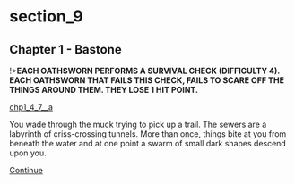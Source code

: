 
# section_9

## Chapter 1 - Bastone

!>**EACH OATHSWORN PERFORMS A SURVIVAL CHECK (DIFFICULTY 4).  EACH OATHSWORN THAT FAILS THIS CHECK, FAILS TO SCARE OFF THE THINGS AROUND THEM. THEY LOSE 1 HIT POINT.**  

[chp1_4_7__a](../../decomp/app/src/main/res/raw/chp1_4_7__a.mp3 ':include :type=audio')

You wade through the muck trying to pick up a trail. The sewers are a labyrinth of criss-crossing tunnels. More than once, things bite at you from beneath the water and at one point a swarm of small dark shapes descend upon you.

[Continue](output/chapter1/section_11.md)


